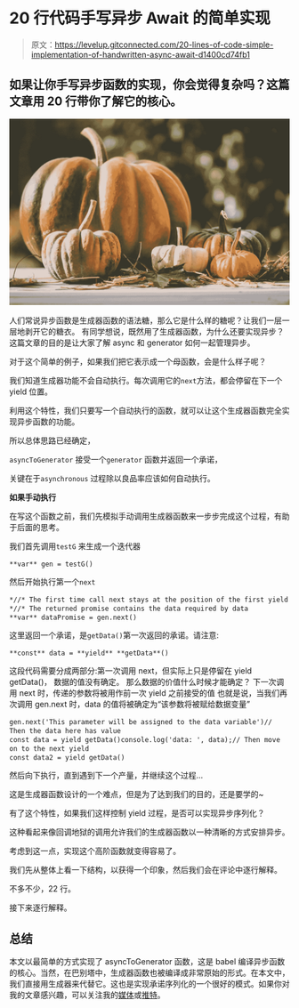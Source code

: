 # 20 行代码手写异步 Await 的简单实现

> 原文：<https://levelup.gitconnected.com/20-lines-of-code-simple-implementation-of-handwritten-async-await-d1400cd74fb1>

## 如果让你手写异步函数的实现，你会觉得复杂吗？这篇文章用 20 行带你了解它的核心。

![](img/58a268164b105773e550ead59962fd47.png)

人们常说异步函数是生成器函数的语法糖，那么它是什么样的糖呢？让我们一层一层地剥开它的糖衣。
有同学想说，既然用了生成器函数，为什么还要实现异步？
这篇文章的目的是让大家了解 async 和 generator 如何一起管理异步。

对于这个简单的例子，如果我们把它表示成一个母函数，会是什么样子呢？

我们知道生成器功能不会自动执行。每次调用它的`next`方法，都会停留在下一个 yield 位置。

利用这个特性，我们只要写一个自动执行的函数，就可以让这个生成器函数完全实现异步函数的功能。

所以总体思路已经确定，

`asyncToGenerator` 接受一个`generator` 函数并返回一个承诺，

关键在于`asynchronous` 过程除以良品率应该如何自动执行。

**如果手动执行**

在写这个函数之前，我们先模拟手动调用生成器函数来一步步完成这个过程，有助于后面的思考。

我们首先调用`testG` 来生成一个迭代器

```
**var** gen = testG()
```

然后开始执行第一个`next`

```
*//* The first time call next stays at the position of the first yield
*//* The returned promise contains the data required by data
**var** dataPromise = gen.next()
```

这里返回一个承诺，是`getData()`第一次返回的承诺。请注意:

```
**const** data = **yield** **getData**()
```

这段代码需要分成两部分:第一次调用 next，但实际上只是停留在 yield getData()，
数据的值没有确定。
那么数据的价值什么时候才能确定？
下一次调用 next 时，传递的参数将被用作前一次 yield 之前接受的值
也就是说，当我们再次调用 gen.next 时，data 的值将被确定为“该参数将被赋给数据变量”

```
gen.next('This parameter will be assigned to the data variable')// Then the data here has value
const data = yield getData()console.log('data: ', data);// Then move on to the next yield
const data2 = yield getData()
```

然后向下执行，直到遇到下一个产量，并继续这个过程…

这是生成器函数设计的一个难点，但是为了达到我们的目的，还是要学的~

有了这个特性，如果我们这样控制 yield 过程，是否可以实现异步序列化？

这种看起来像回调地狱的调用允许我们的生成器函数以一种清晰的方式安排异步。

考虑到这一点，实现这个高阶函数就变得容易了。

我们先从整体上看一下结构，以获得一个印象，然后我们会在评论中逐行解释。

不多不少，22 行。

接下来逐行解释。

## 总结

本文以最简单的方式实现了 asyncToGenerator 函数，这是 babel 编译异步函数的核心。当然，在巴别塔中，生成器函数也被编译成非常原始的形式。在本文中，我们直接用生成器来代替它。这也是实现承诺序列化的一个很好的模式。如果你对我的文章感兴趣，可以关注我的[媒体](https://hyhwell.medium.com/)或[推特](https://twitter.com/Maxwell_hyh)。